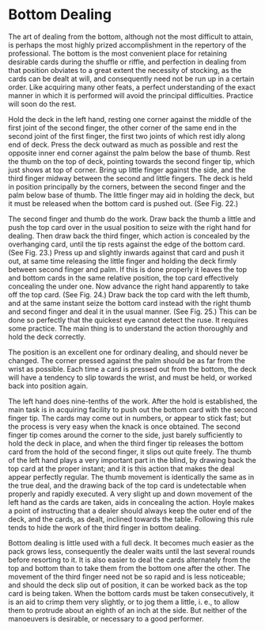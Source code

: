 # Bottom Dealing

The art of dealing from the bottom, although not the most difficult to attain, is perhaps the most highly prized accomplishment in the repertory of the professional. The bottom is the most convenient place for retaining desirable cards during the shuffle or riffle, and perfection in dealing from that position obviates to a great extent the necessity of stocking, as the cards can be dealt at will, and consequently need not be run up in a certain order. Like acquiring many other feats, a perfect understanding of the exact manner in which it is performed will avoid the principal difficulties. Practice will soon do the rest.

Hold the deck in the left hand, resting one corner against the middle of the first joint of the second finger, the other corner of the same end in the second joint of the first finger, the first two joints of which rest idly along end of deck. Press the deck outward as much as possible and rest the opposite inner end corner against the palm below the base of thumb. Rest the thumb on the top of deck, pointing towards the second finger tip, which just shows at top of corner. Bring up little finger against the side, and the third finger midway between the second and little fingers. The deck is held in position principally by the corners, between the second finger and the palm below base of thumb. The little finger may aid in holding the deck, but it must be released when the bottom card is pushed out. \(See Fig. 22.\)

The second finger and thumb do the work. Draw back the thumb a little and push the top card over in the usual position to seize with the right hand for dealing. Then draw back the third finger, which action is concealed by the overhanging card, until the tip rests against the edge of the bottom card. \(See Fig. 23.\) Press up and slightly inwards against that card and push it out, at same time releasing the little finger and holding the deck firmly between second finger and palm. If this is done properly it leaves the top and bottom cards in the same relative position, the top card effectively concealing the under one. Now advance the right hand apparently to take off the top card. \(See Fig. 24.\) Draw back the top card with the left thumb, and at the same instant seize the bottom card instead with the right thumb and second finger and deal it in the usual manner. \(See Fig. 25.\) This can be done so perfectly that the quickest eye cannot detect the ruse. It requires some practice. The main thing is to understand the action thoroughly and hold the deck correctly.

The position is an excellent one for ordinary dealing, and should never be changed. The corner pressed against the palm should be as far from the wrist as possible. Each time a card is pressed out from the bottom, the deck will have a tendency to slip towards the wrist, and must be held, or worked back into position again.

The left hand does nine-tenths of the work. After the hold is established, the main task is in acquiring facility to push out the bottom card with the second finger tip. The cards may come out in numbers, or appear to stick fast; but the process is very easy when the knack is once obtained. The second finger tip comes around the corner to the side, just barely sufficiently to hold the deck in place, and when the third finger tip releases the bottom card from the hold of the second finger, it slips out quite freely. The thumb of the left hand plays a very important part in the blind, by drawing back the top card at the proper instant; and it is this action that makes the deal appear perfectly regular. The thumb movement is identically the same as in the true deal, and the drawing back of the top card is undetectable when properly and rapidly executed. A very slight up and down movement of the left hand as the cards are taken, aids in concealing the action. Hoyle makes a point of instructing that a dealer should always keep the outer end of the deck, and the cards, as dealt, inclined towards the table. Following this rule tends to hide the work of the third finger in bottom dealing.

Bottom dealing is little used with a full deck. It becomes much easier as the pack grows less, consequently the dealer waits until the last several rounds before resorting to it. It is also easier to deal the cards alternately from the top and bottom than to take them from the bottom one after the other. The movement of the third finger need not be so rapid and is less noticeable; and should the deck slip out of position, it can be worked back as the top card is being taken. When the bottom cards must be taken consecutively, it is an aid to crimp them very slightly, or to jog them a little, i. e., to allow them to protrude about an eighth of an inch at the side. But neither of the manoeuvers is desirable, or necessary to a good performer.

